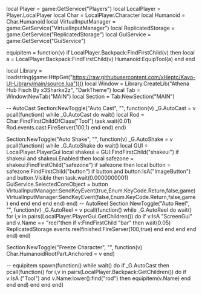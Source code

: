 local Player = game:GetService("Players")
local LocalPlayer = Player.LocalPlayer
local Char = LocalPlayer.Character
local Humanoid = Char.Humanoid
local VirtualInputManager = game:GetService("VirtualInputManager")
local ReplicatedStorage = game:GetService("ReplicatedStorage")
local GuiService = game:GetService("GuiService")

equipitem = function(v)
if LocalPlayer.Backpack:FindFirstChild(v) then
    local a = LocalPlayer.Backpack:FindFirstChild(v)
        Humanoid:EquipTool(a)
    end
end


local Library = loadstring(game:HttpGet("https://raw.githubusercontent.com/xHeptc/Kavo-UI-Library/main/source.lua"))()
local Window = Library.CreateLib("Athena Hub Fisch By x3Sharkx2z", "DarkTheme")
local Tab = Window:NewTab("MAIN")
local Section = Tab:NewSection("MAIN")

-- AutoCast
Section:NewToggle("Auto Cast", "", function(v)
_G.AutoCast = v
     pcall(function()
while _G.AutoCast do wait()
    local Rod = Char:FindFirstChildOfClass("Tool")
                task.wait(0.01)
                    Rod.events.cast:FireServer(100,1)
        end
    end)
end)

Section:NewToggle("Auto Shake", "", function(v)
    _G.AutoShake = v
pcall(function()
while _G.AutoShake do wait()
local GUI = LocalPlayer.PlayerGui
local shakeui = GUI:FindFirstChild("shakeui")
    if shakeui and shakeui.Enabled then
        local safezone = shakeui:FindFirstChild("safezone")
    if safezone then
		local button = safezone:FindFirstChild("button")
	if button and button:IsA("ImageButton") and button.Visible then
	task.wait(0.0000000001)
        GuiService.SelectedCoreObject = button
        VirtualInputManager:SendKeyEvent(true,Enum.KeyCode.Return,false,game)
        VirtualInputManager:SendKeyEvent(false,Enum.KeyCode.Return,false,game)
                    end
                end
            end
        end
    end)
end)
-- AutoReel
Section:NewToggle("Auto Reel", "", function(v)
     _G.AutoReel = v
pcall(function()
    while _G.AutoReel do wait()
            for i,v in pairs(LocalPlayer.PlayerGui:GetChildren()) do
                if v:IsA "ScreenGui" and v.Name == "reel"then
                    if v:FindFirstChild "bar" then
                        wait(0.05)
                            ReplicatedStorage.events.reelfinished:FireServer(100,true)
                    end
                end
            end
        end
    end)
end)

Section:NewToggle("Freeze Character", "", function(v)
    Char.HumanoidRootPart.Anchored = v
end)

-- equipitem
spawn(function()
    while wait() do
        if _G.AutoCast then
            pcall(function()
                for i,v in pairs(LocalPlayer.Backpack:GetChildren()) do
                    if v:IsA ("Tool") and v.Name:lower():find("rod") then
                    equipitem(v.Name)
                    end
                end
            end)
        end
    end
end)
